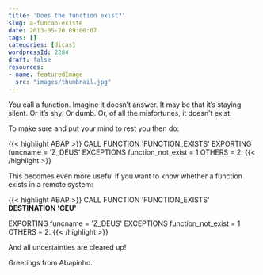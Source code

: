 ```yaml
---
title: 'Does the function exist?'
slug: a-funcao-existe
date: 2013-05-20 09:00:07
tags: []
categories: [dicas]
wordpressId: 2284
draft: false
resources:
- name: featuredImage
  src: "images/thumbnail.jpg"
---
```

You call a function.
Imagine it doesn’t answer.
It may be that it’s staying silent.
Or it’s shy.
Or dumb.
Or, of all the misfortunes, it doesn’t exist.

To make sure and put your mind to rest you then do:

<!--more-->


{{< highlight ABAP >}}
CALL FUNCTION 'FUNCTION_EXISTS'
  EXPORTING
    funcname           = 'Z_DEUS'
  EXCEPTIONS
    function_not_exist = 1
    OTHERS             = 2.
{{< /highlight >}}

This becomes even more useful if you want to know whether a function exists in a remote system:


{{< highlight ABAP >}}
CALL FUNCTION 'FUNCTION_EXISTS'
  <b>DESTINATION 'CEU'</b>

  EXPORTING
    funcname           = 'Z_DEUS'
  EXCEPTIONS
    function_not_exist = 1
    OTHERS             = 2.
{{< /highlight >}}

And all uncertainties are cleared up!

Greetings from Abapinho.
